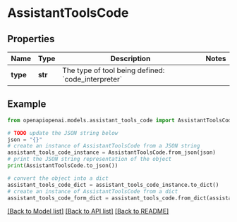# AssistantToolsCode


## Properties

Name | Type | Description | Notes
------------ | ------------- | ------------- | -------------
**type** | **str** | The type of tool being defined: &#x60;code_interpreter&#x60; | 

## Example

```python
from openapiopenai.models.assistant_tools_code import AssistantToolsCode

# TODO update the JSON string below
json = "{}"
# create an instance of AssistantToolsCode from a JSON string
assistant_tools_code_instance = AssistantToolsCode.from_json(json)
# print the JSON string representation of the object
print(AssistantToolsCode.to_json())

# convert the object into a dict
assistant_tools_code_dict = assistant_tools_code_instance.to_dict()
# create an instance of AssistantToolsCode from a dict
assistant_tools_code_form_dict = assistant_tools_code.from_dict(assistant_tools_code_dict)
```
[[Back to Model list]](../README.md#documentation-for-models) [[Back to API list]](../README.md#documentation-for-api-endpoints) [[Back to README]](../README.md)


